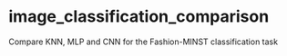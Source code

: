 # image_classification_comparison
Compare KNN, MLP and CNN for the Fashion-MINST classification task
